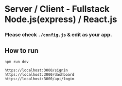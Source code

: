 # Server / Client - Fullstack Node.js(express) / React.js

### Please check `./config.js` & edit as your app.

## How to run

```
npm run dev
```
```
https://localhost:3000/signin
https://localhost:3000/dashboard
https://localhost:3000/api/login
```
